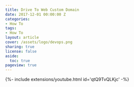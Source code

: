 ```yaml
---
title: Drive To Web Custom Domain
date: 2017-12-01 00:00:00 Z
categories:
- How To
tags:
- How To
layout: article
cover: /assets/logo/devops.png
sharing: true
license: false
aside:
  toc: true
pageview: true
---
```


<div>{%- include extensions/youtube.html id='qtQ9TvQLKjc' -%}</div>